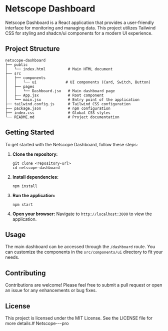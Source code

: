 # Netscope Dashboard

Netscope Dashboard is a React application that provides a user-friendly interface for monitoring and managing data. This project utilizes Tailwind CSS for styling and shadcn/ui components for a modern UI experience.

## Project Structure

```
netscope-dashboard
├── public
│   └── index.html          # Main HTML document
├── src
│   ├── components
│   │   └── ui             # UI components (Card, Switch, Button)
│   ├── pages
│   │   └── Dashboard.jsx   # Main dashboard page
│   ├── App.jsx             # Root component
│   └── main.jsx            # Entry point of the application
├── tailwind.config.js      # Tailwind CSS configuration
├── package.json            # npm configuration
├── index.css               # Global CSS styles
└── README.md               # Project documentation
```

## Getting Started

To get started with the Netscope Dashboard, follow these steps:

1. **Clone the repository:**
   ```
   git clone <repository-url>
   cd netscope-dashboard
   ```

2. **Install dependencies:**
   ```
   npm install
   ```

3. **Run the application:**
   ```
   npm start
   ```

4. **Open your browser:**
   Navigate to `http://localhost:3000` to view the application.

## Usage

The main dashboard can be accessed through the `/dashboard` route. You can customize the components in the `src/components/ui` directory to fit your needs.

## Contributing

Contributions are welcome! Please feel free to submit a pull request or open an issue for any enhancements or bug fixes.

## License

This project is licensed under the MIT License. See the LICENSE file for more details.#   N e t s c o p e - - - p r o  
 
